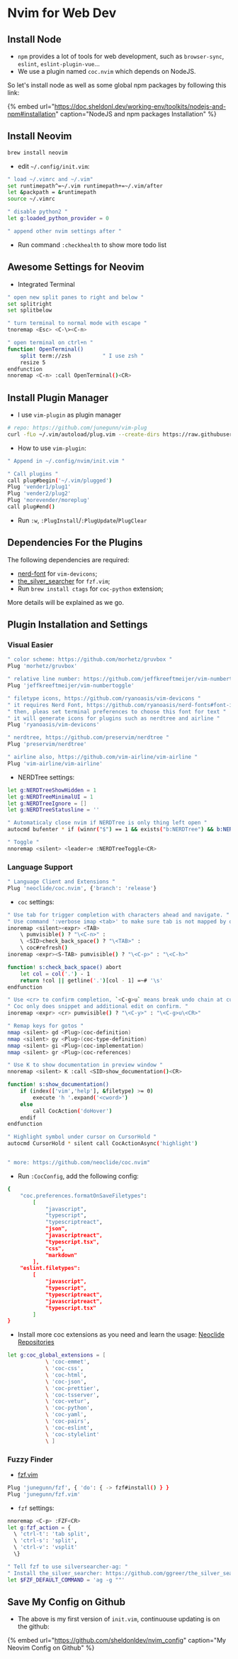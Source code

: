 # Nvim for Web Dev

## Install Node

- `npm` provides a lot of tools for web development, such as `browser-sync`, `eslint`, `eslint-plugin-vue`...
- We use a plugin named `coc.nvim` which depends on NodeJS.

So let's install node as well as some global npm packages by following this link:

{% embed url="https://doc.sheldonl.dev/working-env/toolkits/nodejs-and-npm#installation" caption="NodeJS and npm packages Installation" %}

## Install Neovim

```bash
brew install neovim
```

- edit `~/.config/init.vim`:

```bash
" load ~/.vimrc and ~/.vim"
set runtimepath^=~/.vim runtimepath+=~/.vim/after
let &packpath = &runtimepath
source ~/.vimrc

" disable python2 "
let g:loaded_python_provider = 0

" append other nvim settings after "
```

- Run command `:checkhealth` to show more todo list

## Awesome Settings for Neovim

- Integrated Terminal

```bash
" open new split panes to right and below "
set splitright
set splitbelow

" turn terminal to normal mode with escape "
tnoremap <Esc> <C-\><C-n>

" open terminal on ctrl+n "
function! OpenTerminal()
    split term://zsh          " I use zsh "
    resize 5
endfunction
nnoremap <C-n> :call OpenTerminal()<CR>
```

## Install Plugin Manager

- I use `vim-plugin` as plugin manager

```bash
# repo: https://github.com/junegunn/vim-plug
curl -fLo ~/.vim/autoload/plug.vim --create-dirs https://raw.githubusercontent.com/junegunn/vim-plug/master/plug.vim
```

- How to use `vim-plugin`:

```bash
" Append in ~/.config/nvim/init.vim "

" Call plugins "
call plug#begin('~/.vim/plugged')
Plug 'vender1/plug1'
Plug 'vender2/plug2'
Plug 'morevender/moreplug'
call plug#end()
```

- Run `:w`, `:PlugInstall`/`:PlugUpdate`/`PlugClear`

## Dependencies For the Plugins

The following dependencies are required:

- [nerd-font](https://github.com/ryanoasis/nerd-fonts#font-installation) for `vim-devicons`;
- [the_silver_searcher](https://github.com/ggreer/the_silver_searcher) for `fzf.vim`;
- Run `brew install ctags` for `coc-python` extension;

More details will be explained as we go.

## Plugin Installation and Settings

### Visual Easier

```bash
" color scheme: https://github.com/morhetz/gruvbox "
Plug 'morhetz/gruvbox'

" relative line number: https://github.com/jeffkreeftmeijer/vim-numbertoggle "
Plug 'jeffkreeftmeijer/vim-numbertoggle'

" filetype icons, https://github.com/ryanoasis/vim-devicons "
" it requires Nerd Font, https://github.com/ryanoasis/nerd-fonts#font-installation "
" then, pleas set terminal preferences to choose this font for text "
" it will generate icons for plugins such as nerdtree and airline "
Plug 'ryanoasis/vim-devicons'

" nerdtree, https://github.com/preservim/nerdtree "
Plug 'preservim/nerdtree'

" airline also, https://github.com/vim-airline/vim-airline "
Plug 'vim-airline/vim-airline'
```

- NERDTree settings:

```bash
let g:NERDTreeShowHidden = 1
let g:NERDTreeMinimalUI = 1
let g:NERDTreeIgnore = []
let g:NERDTreeStatusline = ''

" Automaticaly close nvim if NERDTree is only thing left open "
autocmd bufenter * if (winnr("$") == 1 && exists("b:NERDTree") && b:NERDTree.isTabTree()) | q | endif

" Toggle "
nnoremap <silent> <leader>e :NERDTreeToggle<CR>
```

### Language Support

```bash
" Language Client and Extensions "
Plug 'neoclide/coc.nvim', {'branch': 'release'}
```

- `coc` settings:

```bash
" Use tab for trigger completion with characters ahead and navigate. "
" Use command ':verbose imap <tab>' to make sure tab is not mapped by other plugin. "
inoremap <silent><expr> <TAB>
    \ pumvisible() ? "\<C-n>" :
    \ <SID>check_back_space() ? "\<TAB>" :
    \ coc#refresh()
inoremap <expr><S-TAB> pumvisible() ? "\<C-p>" : "\<C-h>"

function! s:check_back_space() abort
    let col = col('.') - 1
    return !col || getline('.')[col - 1] =~# '\s'
endfunction

" Use <cr> to confirm completion, `<C-g>u` means break undo chain at current position. "
" Coc only does snippet and additional edit on confirm. "
inoremap <expr> <cr> pumvisible() ? "\<C-y>" : "\<C-g>u\<CR>"

" Remap keys for gotos "
nmap <silent> gd <Plug>(coc-definition)
nmap <silent> gy <Plug>(coc-type-definition)
nmap <silent> gi <Plug>(coc-implementation)
nmap <silent> gr <Plug>(coc-references)

" Use K to show documentation in preview window "
nnoremap <silent> K :call <SID>show_documentation()<CR>

function! s:show_documentation()
    if (index(['vim','help'], &filetype) >= 0)
        execute 'h '.expand('<cword>')
    else
        call CocAction('doHover')
    endif
endfunction

" Highlight symbol under cursor on CursorHold "
autocmd CursorHold * silent call CocActionAsync('highlight')


" more: https://github.com/neoclide/coc.nvim"
```

- Run `:CocConfig`, add the following config:

```bash
{
    "coc.preferences.formatOnSaveFiletypes":
        [
            "javascript",
            "typescript",
            "typescriptreact",
            "json",
            "javascriptreact",
            "typescript.tsx",
            "css",
            "markdown"
        ],
    "eslint.filetypes":
        [
            "javascript",
            "typescript",
            "typescriptreact",
            "javascriptreact",
            "typescript.tsx"
        ]
}
```

- Install more coc extensions as you need and learn the usage: [Neoclide Repositories](https://github.com/neoclide/)

```bash
let g:coc_global_extensions = [
            \ 'coc-emmet',
            \ 'coc-css',
            \ 'coc-html',
            \ 'coc-json',
            \ 'coc-prettier',
            \ 'coc-tsserver',
            \ 'coc-vetur',
            \ 'coc-python',
            \ 'coc-yaml',
            \ 'coc-pairs',
            \ 'coc-eslint',
            \ 'coc-stylelint'
            \ ]
```

### Fuzzy Finder

- [fzf.vim](https://github.com/junegunn/fzf.vim)

```bash
Plug 'junegunn/fzf', { 'do': { -> fzf#install() } }
Plug 'junegunn/fzf.vim'
```

- `fzf` settings:

```bash
nnoremap <C-p> :FZF<CR>
let g:fzf_action = {
  \ 'ctrl-t': 'tab split',
  \ 'ctrl-s': 'split',
  \ 'ctrl-v': 'vsplit'
  \}

" Tell fzf to use silversearcher-ag: "
" Install the_silver_searcher: https://github.com/ggreer/the_silver_searcher "
let $FZF_DEFAULT_COMMAND = 'ag -g ""'
```

## Save My Config on Github

- The above is my first version of `init.vim`, continuouse updating is on the github:

{% embed url="https://github.com/sheldonldev/nvim_config" caption="My Neovim Config on Github" %}
